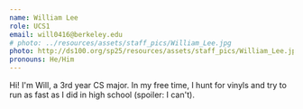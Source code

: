 ```yaml
---
name: William Lee
role: UCS1
email: will0416@berkeley.edu
# photo: ../resources/assets/staff_pics/William_Lee.jpg
photo: http://ds100.org/sp25/resources/assets/staff_pics/William_Lee.jpg
pronouns: He/Him
---
```

Hi! I'm Will, a 3rd year CS major. In my free time, I hunt for vinyls and try to run as fast as I did in high school (spoiler: I can't).